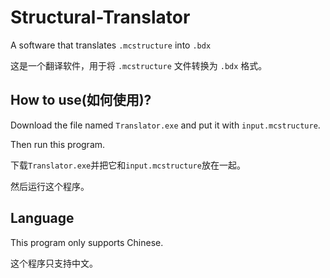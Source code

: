 # Structural-Translator
A software that translates `.mcstructure` into `.bdx`

这是一个翻译软件，用于将 `.mcstructure` 文件转换为 `.bdx` 格式。

## How to use(如何使用)?
Download the file named `Translator.exe` and put it with `input.mcstructure`.

Then run this program.

下载`Translator.exe`并把它和`input.mcstructure`放在一起。

然后运行这个程序。

## Language
This program only supports Chinese.

这个程序只支持中文。
